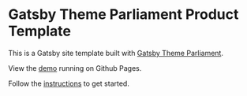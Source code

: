 # Gatsby Theme Parliament Product Template

This is a Gatsby site template built with [Gatsby Theme Parliament](https://github.com/adobe/gatsby-theme-parliament).

View the [demo](https://adobedocs.github.io/dev-site-product-template/) running on Github Pages.  

Follow the [instructions](https://github.com/adobe/gatsby-theme-parliament#getting-started) to get started.